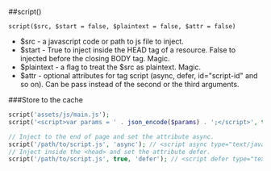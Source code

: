 ##script()

```script($src, $start = false, $plaintext = false, $attr = false)```
- $src - a javascript code or path to js file to inject.
- $start - True to inject inside the HEAD tag of a resource. False to injected before the closing BODY tag. Magic.
- $plaintext - a flag to treat the $src as plaintext. Magic.
- $attr - optional attributes for tag script (async, defer, id="script-id" and so on). Can be pass instead of the second or the third arguments. 

###Store to the cache
```php
script('assets/js/main.js'); 
script('<script>var params = ' . json_encode($params) . ';</script>', true); // Inject inside the <head>.

// Inject to the end of page and set the attribute async.
script('/path/to/script.js', 'async'); // <script async type="text/javascript" src="/path/to/script.js"></script>
// Inject inside the <head> and set the attribute defer.
script('/path/to/script.js', true, 'defer'); // <script defer type="text/javascript" src="/path/to/script.js"></script>
```
